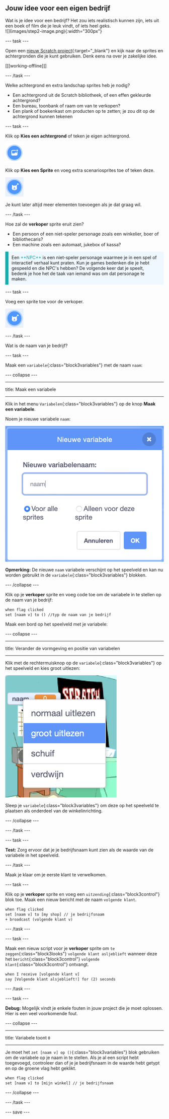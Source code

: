 ## Jouw idee voor een eigen bedrijf

<div style="display: flex; flex-wrap: wrap">
<div style="flex-basis: 200px; flex-grow: 1; margin-right: 15px;">
Wat is je idee voor een bedrijf? Het zou iets realistisch kunnen zijn, iets uit een boek of film die je leuk vindt, of iets heel geks.
</div>
<div>
![](images/step2-image.png){:width="300px"}
</div>
</div>

--- task ---

Open een [nieuw Scratch project](http://rpf.io/scratch-new){:target="_blank"} en kijk naar de sprites en achtergronden die je kunt gebruiken. Denk eens na over je zakelijke idee.

[[[working-offline]]]

--- /task ---

Welke achtergrond en extra landschap sprites heb je nodig?
+ Een achtergrond uit de Scratch bibliotheek, of een effen gekleurde achtergrond?
+ Een bureau, toonbank of raam om van te verkopen?
+ Een plank of boekenkast om producten op te zetten; je zou dit op de achtergrond kunnen tekenen

--- task ---

Klik op **Kies een achtergrond** of teken je eigen achtergrond.

![](images/choose-backdrop-icon.png)

Klik op **Kies een Sprite** en voeg extra scenariosprites toe of teken deze.

![](images/choose-sprite-icon.png)

Je kunt later altijd meer elementen toevoegen als je dat graag wil.

--- /task ---

Hoe zal de **verkoper** sprite eruit zien?
+ Een persoon of een niet-speler personage zoals een winkelier, boer of bibliothecaris?
+ Een machine zoals een automaat, jukebox of kassa?

<p style="border-left: solid; border-width:10px; border-color: #0faeb0; background-color: aliceblue; padding: 10px;">
Een <span style="color: #0faeb0">**NPC**</span> is een niet-speler personage waarmee je in een spel of interactief verhaal kunt praten. Kun je games bedenken die je hebt gespeeld en die NPC's hebben? De volgende keer dat je speelt, bedenk je hoe het de taak van iemand was om dat personage te maken.
</p>

--- task ---

Voeg een sprite toe voor de verkoper.

![](images/choose-sprite-icon.png)

--- /task ---

Wat is de naam van je bedrijf?

--- task ---

Maak een `variabele`{:class="block3variables"} met de naam `naam`:

--- collapse ---

---

title: Maak een variabele

---

Klik in het menu `Variabelen`{:class="block3variables"} op de knop **Maak een variabele**.

Noem je nieuwe variabele `naam`:

![Het pop-upvenster nieuwe variabele met tekstinvoer 'naam'.](images/new-variable.png)

**Opmerking:** De nieuwe `naam` variabele verschijnt op het speelveld en kan nu worden gebruikt in de `variabele`{:class="block3variables"} blokken.

--- /collapse ---

Klik op je **verkoper** sprite en voeg code toe om de variabele in te stellen op de naam van je bedrijf:

```blocks3
when flag clicked
set [naam v] to () //typ de naam van je bedrijf
```

Maak een bord op het speelveld met je variabele:

--- collapse ---

---

title: Verander de vormgeving en positie van variabelen

---

Klik met de rechtermuisknop op de `variabele`{:class="block3variables"} op het speelveld en kies groot uitlezen:

![Pop-upmenu met formaatopties waarbij 'groot uitlezen' is geselecteerd.](images/large-readout.png)

Sleep je `variabele`{:class="block3variables"} om deze op het speelveld te plaatsen als onderdeel van de winkelinrichting.

--- /collapse ---

--- /task ---

--- task ---

**Test:** Zorg ervoor dat je je bedrijfsnaam kunt zien als de waarde van de variabele in het speelveld.

--- /task ---

Maak je klaar om je eerste klant te verwelkomen.

--- task ---

Klik op je **verkoper** sprite en voeg een `uitzending`{:class="block3control"} blok toe. Maak een nieuw bericht met de naam `volgende klant`.

```blocks3
when flag clicked
set [naam v] to [my shop] // je bedrijfsnaam
+ broadcast (volgende klant v)
```

--- /task ---

--- task ---

Maak een nieuw script voor je **verkoper** sprite om `te zeggen`{:class="block3looks"} `volgende klant asljeblieft` wanneer deze het `bericht`{:class="block3control"} `volgende klant`{:class="block3control"} ontvangt.

```blocks3
when I receive [volgende klant v] 
say [Volgende klant alsjeblieft!] for (2) seconds
```

--- /task ---

--- task ---

**Debug:** Mogelijk vindt je enkele fouten in jouw project die je moet oplossen. Hier is een veel voorkomende fout.

--- collapse ---

---

title: Variabele toont `0`

---

Je moet het `zet [naam v] op ()`{:class="block3variables"} blok gebruiken om de variabele op je naam in te stellen. Als je al een script hebt toegevoegd, controleer dan of je je bedrijfsnaam in de waarde hebt getypt en op de groene vlag hebt geklikt.

```blocks3
when flag clicked
set [naam v] to [mijn winkel] // je bedrijfsnaam
```

--- /collapse ---

--- /task ---

--- save ---
